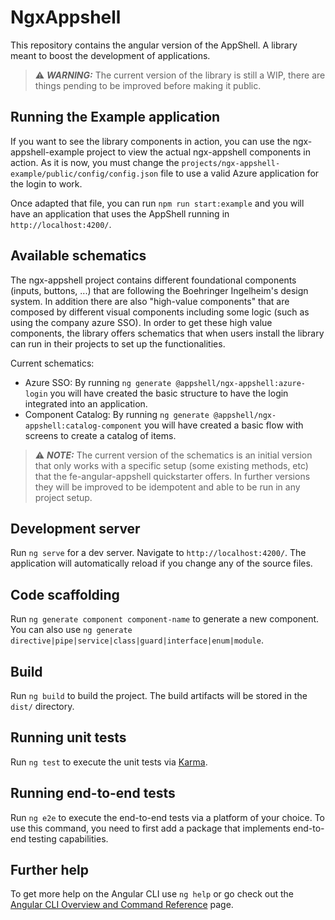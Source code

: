 # NgxAppshell

This repository contains the angular version of the AppShell. A library meant to boost the development of applications.

> ⚠️ **_WARNING:_**  The current version of the library is still a WIP, there are things pending to be improved before making it public.

## Running the Example application

If you want to see the library components in action, you can use the ngx-appshell-example project to view the actual ngx-appshell components in action.
As it is now, you must change the `projects/ngx-appshell-example/public/config/config.json` file to use a valid Azure application for the login to work.

Once adapted that file, you can run `npm run start:example` and you will have an application that uses the AppShell running in `http://localhost:4200/`.

## Available schematics

The ngx-appshell project contains different foundational components (inputs, buttons, ...) that are following the Boehringer Ingelheim's design system. In addition there are also "high-value components" that are composed by different visual components including some logic (such as using the company azure SSO). In order to get these high value components, the library offers schematics that when users install the library can run in their projects to set up the functionalities.

Current schematics:
- Azure SSO: By running `ng generate @appshell/ngx-appshell:azure-login` you will have created the basic structure to have the login integrated into an application. 
- Component Catalog: By running `ng generate @appshell/ngx-appshell:catalog-component` you will have created a basic flow with screens to create a catalog of items.  

> ⚠️ **_NOTE:_**  The current version of the schematics is an initial version that only works with a specific setup (some existing methods, etc) that the fe-angular-appshell quickstarter offers. In further versions they will be improved to be idempotent and able to be run in any project setup.

## Development server

Run `ng serve` for a dev server. Navigate to `http://localhost:4200/`. The application will automatically reload if you change any of the source files.

## Code scaffolding

Run `ng generate component component-name` to generate a new component. You can also use `ng generate directive|pipe|service|class|guard|interface|enum|module`.

## Build

Run `ng build` to build the project. The build artifacts will be stored in the `dist/` directory.

## Running unit tests

Run `ng test` to execute the unit tests via [Karma](https://karma-runner.github.io).

## Running end-to-end tests

Run `ng e2e` to execute the end-to-end tests via a platform of your choice. To use this command, you need to first add a package that implements end-to-end testing capabilities.

## Further help

To get more help on the Angular CLI use `ng help` or go check out the [Angular CLI Overview and Command Reference](https://angular.dev/tools/cli) page.
